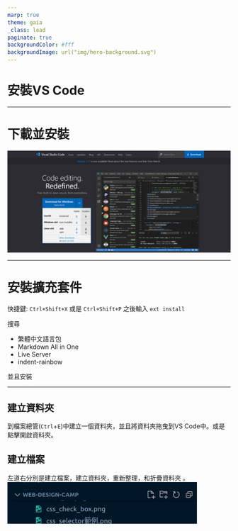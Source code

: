 ```yaml
---
marp: true
theme: gaia
_class: lead
paginate: true
backgroundColor: #fff
backgroundImage: url("img/hero-background.svg")
---
```

<style>
marp-pre{
     border-radius: 13px;
}
code{
    border-radius: 7px;
}
</style>

# 安裝VS Code


---

# 下載並安裝
![width:1000](img/VSCode.png)

---

# 安裝擴充套件


快捷鍵: `Ctrl+Shift+X` 或是 `Ctrl+Shift+P` 之後輸入 `ext install`

搜尋
* 繁體中文語言包
* Markdown All in One
* Live Server
* indent-rainbow


並且安裝

---

## 建立資料夾

到檔案總管(`Ctrl`+`E`)中建立一個資料夾，並且將資料夾拖曳到VS Code中。或是點擊開啟資料夾。

## 建立檔案
左道右分別是建立檔案，建立資料夾，重新整理，和折疊資料夾
。
![w:850](img/noew-file.png)